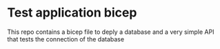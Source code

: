 # Test application bicep
This repo contains a bicep file to deply a database and a very simple API that tests the connection of the database
